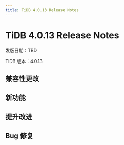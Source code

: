 ```yaml
---
title: TiDB 4.0.13 Release Notes
---
```


# TiDB 4.0.13 Release Notes

发版日期：TBD

TiDB 版本：4.0.13

## 兼容性更改

## 新功能

## 提升改进

## Bug 修复
